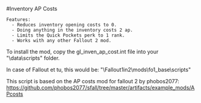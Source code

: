 #Inventory AP Costs

    Features:
      - Reduces inventory opening costs to 0.
      - Doing anything in the inventory costs 2 ap.
      - Limits the Quick Pockets perk to 1 rank.
      - Works with any other Fallout 2 mod.

To install the mod, copy the gl_inven_ap_cost.int file into your "<Fallout2 Dir>\data\scripts\" folder.

In case of Fallout et tu, this would be:
    "<Fallout2 Dir>\Fallout1in2\mods\fo1_base\scripts\"


This script is based on the AP costs mod for fallout 2 by phobos2077:
https://github.com/phobos2077/sfall/tree/master/artifacts/example_mods/APcosts
